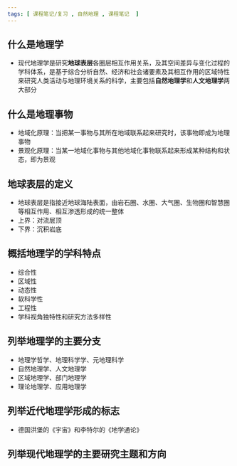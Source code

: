 ```yaml
---
tags: [ 课程笔记/复习 , 自然地理 , 课程笔记  ]
---
```

## 什么是地理学
- 现代地理学是研究**地球表层**各圈层相互作用关系，及其空间差异与变化过程的学科体系，是基于综合分析自然、经济和社会诸要素及其相互作用的区域特性来研究人类活动与地理环境关系的科学，主要包括**自然地理学**和**人文地理学**两大部分
## 什么是地理事物
- 地域化原理：当把某一事物与其所在地域联系起来研究时，该事物即成为地理事物
- 景观化原理：当某一地域化事物与其他地域化事物联系起来形成某种结构和状态，即为景观
## 地球表层的定义
- 地球表层是指接近地球海陆表面，由岩石圈、水圈、大气圈、生物圈和智慧圈等相互作用、相互渗透形成的统一整体
- 上界：对流层顶
- 下界：沉积岩底
## 概括地理学的学科特点
- 综合性
- 区域性
- 动态性
- 软科学性
- 工程性
- 学科视角独特性和研究方法多样性
## 列举地理学的主要分支
- 地理学哲学、地理科学学、元地理科学
- 自然地理学、人文地理学
- 区域地理学、部门地理学
- 理论地理学、应用地理学
## 列举近代地理学形成的标志
- 德国洪堡的《宇宙》和李特尔的《地学通论》
## 列举现代地理学的主要研究主题和方向